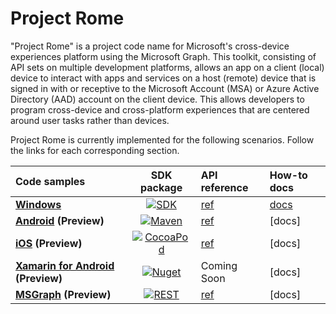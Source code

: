 # Project Rome

"Project Rome" is a project code name for Microsoft's cross-device experiences platform using the Microsoft Graph. This toolkit, consisting of API sets on multiple development platforms, allows an app on a client (local) device to interact with apps and services on a host (remote) device that is signed in with or receptive to the Microsoft Account (MSA) or Azure Active Directory (AAD) account on the client device. This allows developers to program cross-device and cross-platform experiences that are centered around user tasks rather than devices.

Project Rome is currently implemented for the following scenarios. Follow the links for each corresponding section.

[windows-sdk]:             https://developer.microsoft.com/en-us/windows/downloads
[windows-sdk-badge]:       https://img.shields.io/badge/sdk-Creators%20Update-brightgreen.svg?style=flat-square
[windows-sample]:          https://github.com/Microsoft/Windows-universal-samples/tree/master/Samples/RemoteSystems
[windows-ref]:             https://docs.microsoft.com/uwp/api/windows.system.remotesystems
[windows-docs]:            https://docs.microsoft.com/en-us/windows/uwp/launch-resume/connected-apps-and-devices

[xamarin-sdk]:             https://www.nuget.org/packages/Microsoft.ConnectedDevices.Xamarin.Droid
[xamarin-sdk-badge]:       https://img.shields.io/nuget/v/Microsoft.ConnectedDevices.Xamarin.Droid.svg?style=flat-square
[xamarin-sample]:          https://github.com/Microsoft/project-rome/tree/master/Xamarin/samples

[ios-sdk]:                 https://cocoapods.org/?q=ProjectRomeSdk
[ios-sdk-badge]:           https://img.shields.io/cocoapods/v/ProjectRomeSdk.svg?style=flat-square
[ios-sample]:              https://github.com/Microsoft/project-rome/tree/master/iOS/sample 
[ios-ref]:                 iOS/api-reference/
[ios-docs]:                TBD

[android-sdk]:             https://bintray.com/projectrome/maven/public_sdk/_latestVersion
[android-sdk-badge]:       https://img.shields.io/bintray/v/projectrome/maven/public_sdk.svg?style=flat-square
[android-sample]:          https://github.com/Microsoft/project-rome/tree/master/Android/sample
[android-ref]:             Android/api-reference/
[android-docs]:            TBD

[graph-sdk]:               https://developer.microsoft.com/graph/docs/api-reference/beta/resources/project_rome_overview
[graph-sdk-badge]:         https://img.shields.io/badge/REST-Beta-orange.svg?style=flat-square
[graph-sample]:            https://developer.microsoft.com/graph/docs/api-reference/beta/resources/project_rome_overview
[graph-ref]:               MSGraph/ 
[graph-docs]:              TBD

|  Code samples  |     SDK package    | API reference | How-to docs  |
| :------------- | :----------------: | :------- | :----------- |
| **[Windows][windows-sample]**           |  [![SDK][windows-sdk-badge]][windows-sdk]       | [ref][windows-ref]  | [docs][windows-docs] |
| **[Android][android-sample] (Preview)** | [![Maven][android-sdk-badge]][android-sdk]      | [ref][android-ref]  | [docs]
| **[iOS][ios-sample] (Preview)**         |     [![CocoaPod][ios-sdk-badge]][ios-sdk]       | [ref][ios-ref]      | [docs]
| **[Xamarin for Android][xamarin-sample] (Preview)** |[![Nuget][xamarin-sdk-badge]][xamarin-sdk] | Coming Soon   | [docs]
| **[MSGraph][graph-sample] (Preview)**   |[![REST][graph-sdk-badge]][graph-sdk]            | [ref][graph-ref]    | [docs]
